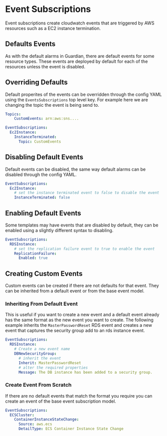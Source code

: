 # Event Subscriptions

Event subscriptions create cloudwatch events that are triggered by AWS resources such as a EC2 instance termination.


## Defaults Events

As with the default alarms in Guardian, there are default events for some resource types. These events are deployed by default for each of the resources unless the event is disabled.


## Overriding Defaults

Default properites of the events can be overridden through the config YAML using the `EventsSubscriptions` top level key.
For example here we are changing the topic the event is being send to.

```yaml
Topics:
    CustomEvents: arn:aws:sns....

EventSubscriptions:
  Ec2Instance:
    InstanceTerminated:
      Topic: CustomEvents
```

## Disabling Default Events

Default events can be disabled, the same way default alarms can be disabled through the config YAML.

```yaml
EventSubscriptions:
  Ec2Instance:
    # set the instance terminated event to false to disable the event
    InstanceTerminated: false
```

## Enabling Default Events

Some templates may have events that are disabled by default, they can be enabled using a slightly different syntax to disabling.

```yaml
EventSubscriptions:
  RDSInstance:
    # set the replication failure event to true to enable the event
    ReplicationFailure: 
      Enabled: true
```

## Creating Custom Events

Custom events can be created if there are not defaults for that event. They can be inherited from a default event or from the base event model.

### Inheriting From Default Event

This is useful if you want to create a new event and a default event already has the same format as the new event you want to create.
The following example inherits the `MasterPasswordReset` RDS event and creates a new event that captures the security group add to an rds instance event.

```yaml
EventSubscriptions:
  RDSInstance:
    # Create a new event name
    DBNewSecurityGroup:
      # inherit the event
      Inherit: MasterPasswordReset
      # alter the required properties
      Message: The DB instance has been added to a security group.
```

### Create Event From Scratch

If there are no default events that match the format you require you can create an event of the base event subscription model.

```yaml
EventSubscriptions:
  ECSCluster:
    ContainerInstanceStateChange:
      Source: aws.ecs
      DetailType: ECS Container Instance State Change
```
